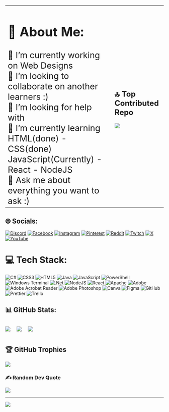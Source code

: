 <table border="0">
<tr>
<td>
<div style="font-size:27px;">
<h2>💫 About Me:</h2>
🔭 I’m currently working on Web Designs <br>
👯 I’m looking to collaborate on another learners :)<br>
🤝 I’m looking for help with<br>
🌱 I’m currently learning HTML(done) - CSS(done) JavaScript(Currently) - React - NodeJS<br>
💬 Ask me about everything you want to ask :)
</div>
</td>
<td>
<h2>🔝 Top Contributed Repo</h3>

![](https://github-contributor-stats.vercel.app/api?username=ozncncyr&limit=5&theme=gruvbox&combine_all_yearly_contributions=true)

</td>
</tr>
</table>

## 🌐 Socials:

[![Discord](https://img.shields.io/badge/Discord-%237289DA.svg?logo=discord&logoColor=white)](https://discord.gg/https://discord.gg/UNKPZbwRYQ) [![Facebook](https://img.shields.io/badge/Facebook-%231877F2.svg?logo=Facebook&logoColor=white)](https://facebook.com/ozncncyr) [![Instagram](https://img.shields.io/badge/Instagram-%23E4405F.svg?logo=Instagram&logoColor=white)](https://instagram.com/ozancc96) [![Pinterest](https://img.shields.io/badge/Pinterest-%23E60023.svg?logo=Pinterest&logoColor=white)](https://pinterest.com/ozancancuyar) [![Reddit](https://img.shields.io/badge/Reddit-%23FF4500.svg?logo=Reddit&logoColor=white)](https://reddit.com/user/Ozncncyr) [![Twitch](https://img.shields.io/badge/Twitch-%239146FF.svg?logo=Twitch&logoColor=white)](https://twitch.tv/OzanCC96) [![X](https://img.shields.io/badge/X-black.svg?logo=X&logoColor=white)](https://x.com/OHeadBang) [![YouTube](https://img.shields.io/badge/YouTube-%23FF0000.svg?logo=YouTube&logoColor=white)](https://youtube.com/@UCao7zv3oQNYr0s-Q-FWOpzw)

# 💻 Tech Stack:

![C#](https://img.shields.io/badge/c%23-%23239120.svg?style=flat-square&logo=csharp&logoColor=white) ![CSS3](https://img.shields.io/badge/css3-%231572B6.svg?style=flat-square&logo=css3&logoColor=white) ![HTML5](https://img.shields.io/badge/html5-%23E34F26.svg?style=flat-square&logo=html5&logoColor=white) ![Java](https://img.shields.io/badge/java-%23ED8B00.svg?style=flat-square&logo=openjdk&logoColor=white) ![JavaScript](https://img.shields.io/badge/javascript-%23323330.svg?style=flat-square&logo=javascript&logoColor=%23F7DF1E) ![PowerShell](https://img.shields.io/badge/PowerShell-%235391FE.svg?style=flat-square&logo=powershell&logoColor=white) ![Windows Terminal](https://img.shields.io/badge/Windows%20Terminal-%234D4D4D.svg?style=flat-square&logo=windows-terminal&logoColor=white) ![.Net](https://img.shields.io/badge/.NET-5C2D91?style=flat-square&logo=.net&logoColor=white) ![NodeJS](https://img.shields.io/badge/node.js-6DA55F?style=flat-square&logo=node.js&logoColor=white) ![React](https://img.shields.io/badge/react-%2320232a.svg?style=flat-square&logo=react&logoColor=%2361DAFB) ![Apache](https://img.shields.io/badge/apache-%23D42029.svg?style=flat-square&logo=apache&logoColor=white) ![Adobe](https://img.shields.io/badge/adobe-%23FF0000.svg?style=flat-square&logo=adobe&logoColor=white) ![Adobe Acrobat Reader](https://img.shields.io/badge/Adobe%20Acrobat%20Reader-EC1C24.svg?style=flat-square&logo=Adobe%20Acrobat%20Reader&logoColor=white) ![Adobe Photoshop](https://img.shields.io/badge/adobe%20photoshop-%2331A8FF.svg?style=flat-square&logo=adobe%20photoshop&logoColor=white) ![Canva](https://img.shields.io/badge/Canva-%2300C4CC.svg?style=flat-square&logo=Canva&logoColor=white) ![Figma](https://img.shields.io/badge/figma-%23F24E1E.svg?style=flat-square&logo=figma&logoColor=white) ![GitHub](https://img.shields.io/badge/github-%23121011.svg?style=flat-square&logo=github&logoColor=white) ![Prettier](https://img.shields.io/badge/prettier-%23F7B93E.svg?style=flat-square&logo=prettier&logoColor=black) ![Trello](https://img.shields.io/badge/Trello-%23026AA7.svg?style=flat-square&logo=Trello&logoColor=white)

<h2>📊 GitHub Stats:</h2>
<div style="display:flex; gap:20px;">
<div>

![](https://github-readme-stats.vercel.app/api?username=ozncncyr&theme=codeSTACKr&hide_border=true&include_all_commits=false&count_private=false)

</div>
<div>

![](https://github-readme-streak-stats.herokuapp.com/?user=ozncncyr&theme=codeSTACKr&hide_border=true)

</div>
<div>

![](https://github-readme-stats.vercel.app/api/top-langs/?username=ozncncyr&theme=codeSTACKr&hide_border=true&include_all_commits=false&count_private=false&layout=compact)

</div>
</div>

## 🏆 GitHub Trophies

![](https://github-profile-trophy.vercel.app/?username=ozncncyr&theme=gruvbox&no-frame=true&no-bg=true&margin-w=40)

### ✍️ Random Dev Quote

![](https://quotes-github-readme.vercel.app/api?type=horizontal&theme=gruvbox)

---

[![](https://visitcount.itsvg.in/api?id=ozncncyr&icon=5&color=0)](https://visitcount.itsvg.in)

<!-- Proudly created with GPRM ( https://gprm.itsvg.in ) -->

